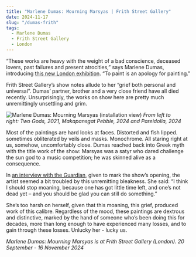 ```yaml
---
title: "Marlene Dumas: Mourning Marsyas | Frith Street Gallery"
date: 2024-11-17
slug: "/dumas-frith"
tags:
  - Marlene Dumas
  - Frith Street Gallery
  - London
---
```


“These works are heavy with the weight of a bad conscience, deceased lovers, past failures and present atrocities,” says Marlene Dumas, introducing [this new London exhibition](https://www.frithstreetgallery.com/exhibitions/231-marlene-dumas-mourning-marsyas/). “To paint is an apology for painting.”

Frith Street Gallery’s show notes allude to her “grief both personal and universal”. Dumas’ partner, brother and a very close friend have all died recently. Unsurprisingly, the works on show here are pretty much unremittingly unsettling and grim.

![Marlene Dumas: Mourning Marsyas (installation view)](/dumas-frith-1.jpeg)
_From left to right: Two Gods, 2021, Makapansgat Pebble, 2024 and Pareidolia, 2024_

Most of the paintings are hard looks at faces. Distorted and fish lipped. sometimes obliterated by veils and masks. Monochrome. All staring right at us, somehow, uncomfortably close. Dumas reached back into Greek myth with the title work of the show: Marsyas was a satyr who dared challenge the sun god to a music competition; he was skinned alive as a consequence.

In [an interview with the Guardian](https://www.theguardian.com/artanddesign/2024/sep/23/art-devil-marlene-dumas-frith-street-mourning-marsyas), given to mark the show’s opening, the artist seemed a bit troubled by this unremitting bleakness. She said: “I think I should stop moaning, because one has got little time left, and one’s not dead yet – and you should be glad you can still do something.”

She’s too harsh on herself, given that this moaning, this grief, produced work of this calibre. Regardless of the mood, these paintings are dextrous and distinctive, marked by the hand of someone who’s been doing this for decades, more than long enough to have experienced many losses, and to gain through these losses. Unlucky her - lucky us.

_Marlene Dumas: Mourning Marsyas is at Frith Street Gallery (London). 20 September - 16 November 2024_
